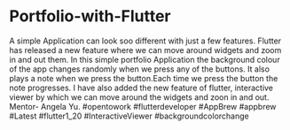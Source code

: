 # Portfolio-with-Flutter
A simple Application can look soo different with just a few features. Flutter has released a new feature where we can move around widgets and zoom in and out them. In this simple portfolio Application the background colour of the app changes randomly when we press any of the buttons. It also plays a note when we press the button.Each time we press the button the note progresses. I have also added the new feature of flutter, interactive viewer by which we can move around the widgets and zoon in and out.  Mentor- Angela Yu. #opentowork #flutterdeveloper #AppBrew #appbrew #Latest #flutter1_20 #InteractiveViewer #backgroundcolorchange
